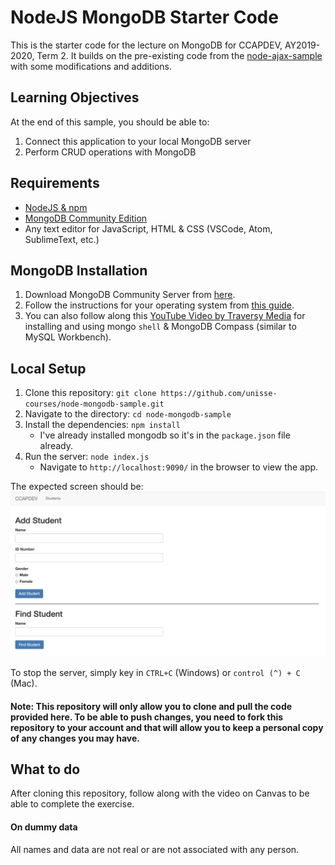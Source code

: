 # NodeJS MongoDB Starter Code
This is the starter code for the lecture on MongoDB for CCAPDEV, AY2019-2020, Term 2. It builds on the pre-existing code from the [node-ajax-sample](https://github.com/unisse-courses/node-ajax-starter) with some modifications and additions.

## Learning Objectives
At the end of this sample, you should be able to:
1. Connect this application to your local MongoDB server
2. Perform CRUD operations with MongoDB

## Requirements
* [NodeJS & npm](https://www.npmjs.com/get-npm)
* [MongoDB Community Edition](https://docs.mongodb.com/manual/administration/install-community/)
* Any text editor for JavaScript, HTML & CSS (VSCode, Atom, SublimeText, etc.)

## MongoDB Installation
1. Download MongoDB Community Server from [here](https://www.mongodb.com/download-center/community).
2. Follow the instructions for your operating system from [this guide](https://docs.mongodb.com/manual/administration/install-community/).
3. You can also follow along this [YouTube Video by Traversy Media](https://youtu.be/-56x56UppqQ) for installing and using mongo `shell` & MongoDB Compass (similar to MySQL Workbench).

## Local Setup
1. Clone this repository: `git clone https://github.com/unisse-courses/node-mongodb-sample.git`
2. Navigate to the directory: `cd node-mongodb-sample`
3. Install the dependencies: `npm install`
    * I've already installed mongodb so it's in the `package.json` file already.
4. Run the server: `node index.js`
    * Navigate to `http://localhost:9090/` in the browser to view the app.

The expected screen should be:
![expected screen](screens/expected-screen.png)


To stop the server, simply key in `CTRL+C` (Windows) or `control (^) + C` (Mac).

#### Note: This repository will only allow you to clone and pull the code provided here. To be able to **push changes**, you need to **fork** this repository to your account and that will allow you to keep a personal copy of any changes you may have.

## What to do
After cloning this repository, follow along with the video on Canvas to be able to complete the exercise.


#### On dummy data
All names and data are not real or are not associated with any person.
